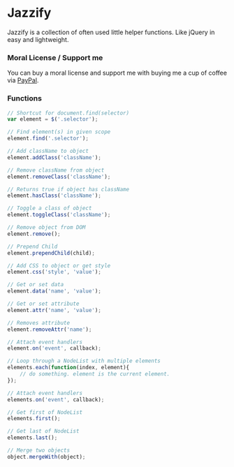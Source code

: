 # Jazzify

Jazzify is a collection of often used little helper functions. Like jQuery in easy and lightweight.

### Moral License / Support me

You can buy a moral license and support me with buying me a cup of coffee via [PayPal](https://www.paypal.me/jakobploens/3,50).

### Functions

```javascript
// Shortcut for document.find(selector)
var element = $('.selector');

// Find element(s) in given scope
element.find('.selector');

// Add className to object
element.addClass('className');

// Remove className from object
element.removeClass('className');

// Returns true if object has className
element.hasClass('className');

// Toggle a class of object
element.toggleClass('className');

// Remove object from DOM
element.remove();

// Prepend Child
element.prependChild(child);

// Add CSS to object or get style
element.css('style', 'value');

// Get or set data
element.data('name', 'value');

// Get or set attribute
element.attr('name', 'value');

// Removes attribute
element.removeAttr('name');

// Attach event handlers
element.on('event', callback);

// Loop through a NodeList with multiple elements
elements.each(function(index, element){
    // do something. element is the current element.
});

// Attach event handlers
elements.on('event', callback);

// Get first of NodeList
elements.first();

// Get last of NodeList
elements.last();

// Merge two objects
object.mergeWith(object);
```